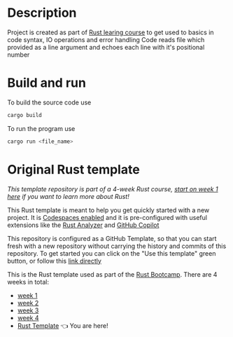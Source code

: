# Description
Project is created as part of [Rust learing course](https://www.coursera.org/programs/kharkivs-kii-natsional-nii-univiersitiet-radioieliektroniki-learning-program/specializations/rust-programming) to get used to basics in code syntax, IO operations and error handling
Code reads file which provided as a line argument and echoes each line with it's positional number

# Build and run
To build the source code use
```bash
cargo build
```
 To run the program use
```bash
cargo run <file_name>
```

# Original Rust template

_This template repository is part of a 4-week Rust course, [start on week 1 here](https://github.com/alfredodeza/rust-setup) if you want to learn more about Rust!_

This Rust template is meant to help you get quickly started with a new project. It is [Codespaces enabled](https://docs.github.com/en/codespaces/overview) and it is pre-configured with useful extensions like the [Rust Analyzer](https://marketplace.visualstudio.com/items?itemName=rust-lang.rust-analyzer&WT.mc_id=academic-0000-alfredodeza) and [GitHub Copilot](https://docs.github.com/en/copilot/quickstart)

This repository is configured as a GitHub Template, so that you can start fresh with a new repository without carrying the history and commits of this repository. To get started you can click on the "Use this template" green button, or follow this [link directly](https://github.com/alfredodeza/rust-template/generate)

This is the Rust template used as part of the [Rust Bootcamp](https://s.deza.pe/zjo). There are 4 weeks in total:

- [week 1](https://github.com/alfredodeza/rust-setup) 
- [week 2](https://github.com/alfredodeza/rust-fundamentals)
- [week 3](https://github.com/alfredodeza/rust-structs-types-enums/)
- [week 4](https://github.com/alfredodeza/applied-rust)
- [Rust Template](https://github.com/alfredodeza/rust-template) 👈 You are here!
